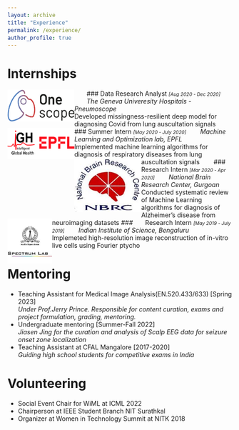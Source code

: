 ```yaml
---
layout: archive
title: "Experience"
permalink: /experience/
author_profile: true
---
```



Internships
====
<img align="left" width="150" src="/images/hug.png" />
&nbsp;&nbsp;&nbsp;&nbsp;&nbsp;&nbsp; ### Data Research Analyst <em style="font-size:0.75em;">[Aug 2020 - Dec 2020]</em>
&nbsp;&nbsp;&nbsp;&nbsp;&nbsp;&nbsp; <em> The Geneva Univeresity Hospitals - Pneumoscope </em><br>
Developed missingness-resilient deep model for diagnosing Covid from lung auscultation signals

<img align="left" width="150" src="/images/igh.png" />
&nbsp;&nbsp;&nbsp;&nbsp;&nbsp;&nbsp; ### Summer Intern <em style="font-size:0.75em;">[May 2020 - July 2020]</em>
&nbsp;&nbsp;&nbsp;&nbsp;&nbsp;&nbsp;<em> Machine Learning and Optimization lab, EPFL </em><br>
Implemented machine learning algorithms for diagnosis of respiratory diseases from lung auscultation signals

<img align="left" width="150" src="/images/nbrc.jpeg" />
&nbsp;&nbsp;&nbsp;&nbsp;&nbsp;&nbsp; ###  Research Intern <em style="font-size:0.75em;">[Mar 2020 - Apr 2020]</em>
&nbsp;&nbsp;&nbsp;&nbsp;&nbsp;&nbsp;<em> National Brain Research Center, Gurgoan </em><br>
Conducted systematic review of Machine Learning algorithms for diagnosis of Alzheimer’s disease from neuroimaging datasets

<img align="left" width="100" src="/images/iisc.png" />
###&nbsp;&nbsp;&nbsp;&nbsp;&nbsp;&nbsp; Research Intern <em style="font-size:0.75em;">[May 2019 - July 2019]</em>
&nbsp;&nbsp;&nbsp;&nbsp;&nbsp;&nbsp;<em> Indian Institute of Science, Bengaluru</em><br>
Implemeted high-resolution image reconstruction of in-vitro live cells using Fourier ptycho



Mentoring
===
- Teaching Assistant for Medical Image Analysis(EN.520.433/633) [Spring 2023]<br>
<em> Under Prof.Jerry Prince. Responsible for content curation, exams and project formulation, grading, mentoring.</em>
- Undergraduate mentoring [Summer-Fall 2022]<br>
<em> Jiasen Jing for the curation and analysis of Scalp EEG data for seizure onset zone localization</em>
- Teaching Assistant at CFAL Mangalore [2017-2020]<br>
<em> Guiding high school students for competitive exams in India</em>


Volunteering
===
- Social Event Chair for WiML at ICML 2022
- Chairperson at IEEE Student Branch NIT Surathkal
- Organizer at Women in Technology Summit at NITK 2018

